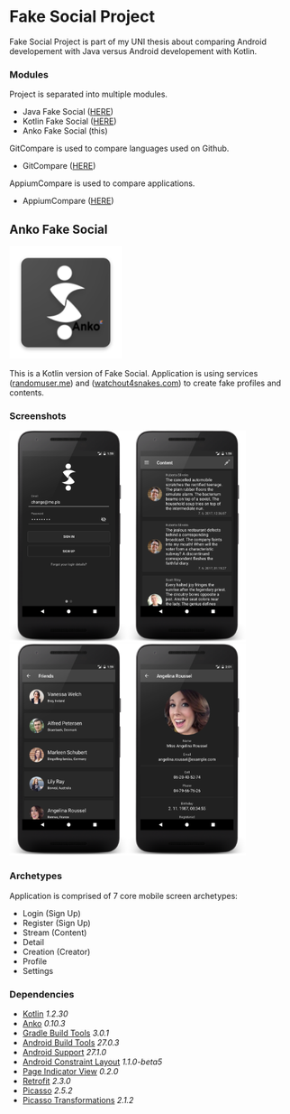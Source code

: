# Fake Social Project
Fake Social Project is part of my UNI thesis about comparing Android developement with Java versus Android developement with Kotlin.

### Modules
Project is separated into multiple modules.
- Java Fake Social ([HERE](https://github.com/SlickBot/JavaFakeSocial/))
- Kotlin Fake Social ([HERE](https://github.com/SlickBot/KotlinFakeSocial/))
- Anko Fake Social (this)

GitCompare is used to compare languages used on Github.
- GitCompare ([HERE](https://github.com/SlickBot/GitCompare/))

AppiumCompare is used to compare applications.
- AppiumCompare ([HERE](https://github.com/SlickBot/AppiumCompare/))

## Anko Fake Social
<img src="app/src/main/res/mipmap-xxxhdpi/ic_launcher.png" height="200" alt="Logo"/>

This is a Kotlin version of Fake Social. Application is using services ([randomuser.me](https://randomuser.me/)) and ([watchout4snakes.com](http://watchout4snakes.com/wo4snakes/)) to create fake profiles and contents.

### Screenshots
<img src="screenshots/login.png" height="375" alt="Login"/><img src="screenshots/content.png" height="375" alt="Content"/><img src="screenshots/search.png" height="375" alt="Search"/><img src="screenshots/profile.png" height="375" alt="Profile"/>

### Archetypes
Application is comprised of 7 core mobile screen archetypes:
- Login (Sign Up)
- Register (Sign Up)
- Stream (Content)
- Detail
- Creation (Creator)
- Profile
- Settings

### Dependencies
- [Kotlin](https://github.com/JetBrains/kotlin)
*1.2.30*
- [Anko](https://github.com/Kotlin/anko)
*0.10.3*
- [Gradle Build Tools](https://developer.android.com/studio/releases/gradle-plugin.html)
*3.0.1*
- [Android Build Tools](https://developer.android.com/studio/releases/build-tools.html)
*27.0.3*
- [Android Support](https://developer.android.com/topic/libraries/support-library/index.html)
*27.1.0*
- [Android Constraint Layout](https://developer.android.com/reference/android/support/constraint/ConstraintLayout.html)
*1.1.0-beta5*
- [Page Indicator View](https://github.com/romandanylyk/PageIndicatorView/)
*0.2.0*
- [Retrofit](http://square.github.io/retrofit/)
*2.3.0*
- [Picasso](http://square.github.io/picasso/)
*2.5.2*
- [Picasso Transformations](https://github.com/wasabeef/picasso-transformations)
*2.1.2*